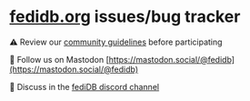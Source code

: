 # [fedidb.org](https://fedidb.org) issues/bug tracker

⚠️ Review our [community guidelines](CODE_OF_CONDUCT.md) before participating 
    
👀 Follow us on Mastodon [https://mastodon.social/@fedidb](https://mastodon.social/@fedidb)
    
💬 Discuss in the [fediDB discord channel](https://discord.gg/JcsXPkZjNd)